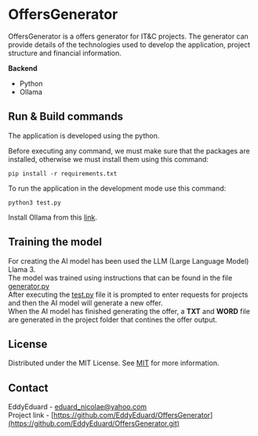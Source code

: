# OffersGenerator

OffersGenerator is a offers generator for IT&C projects. The generator can provide details of the technologies used to develop the application, project structure and financial information.

**Backend**
   - Python
   - Ollama

## Run & Build commands

The application is developed using the python.

Before executing any command, we must make sure that the packages are installed, otherwise we must install them using this command:
```
pip install -r requirements.txt
```

To run the application in the development mode use this command:
```
python3 test.py
```

Install Ollama from this [link](https://ollama.com/download).

## Training the model

For creating the AI model has been used the LLM (Large Language Model) Llama 3. 
\
The model was trained using instructions that can be found in the file [generator.py](https://github.com/EddyEduard/OffersGenerator/tree/main/generator.py)
\
After executing the [test.py](https://github.com/EddyEduard/OffersGenerator/tree/main/test.py) file it is prompted to enter requests for projects and then the AI model will generate a new offer.
\
When the AI model has finished generating the offer, a **TXT** and **WORD** file are generated in the project folder that contines the offer output.

## License
Distributed under the MIT License. See [MIT](https://github.com/EddyEduard/OffersGenerator/blob/master/LICENSE) for more information.

## Contact
EddyEduard - [eduard_nicolae@yahoo.com](mailTo:eduard_nicolae@yahoo.com)
\
Project link - [https://github.com/EddyEduard/OffersGenerator](https://github.com/EddyEduard/OffersGenerator.git)
